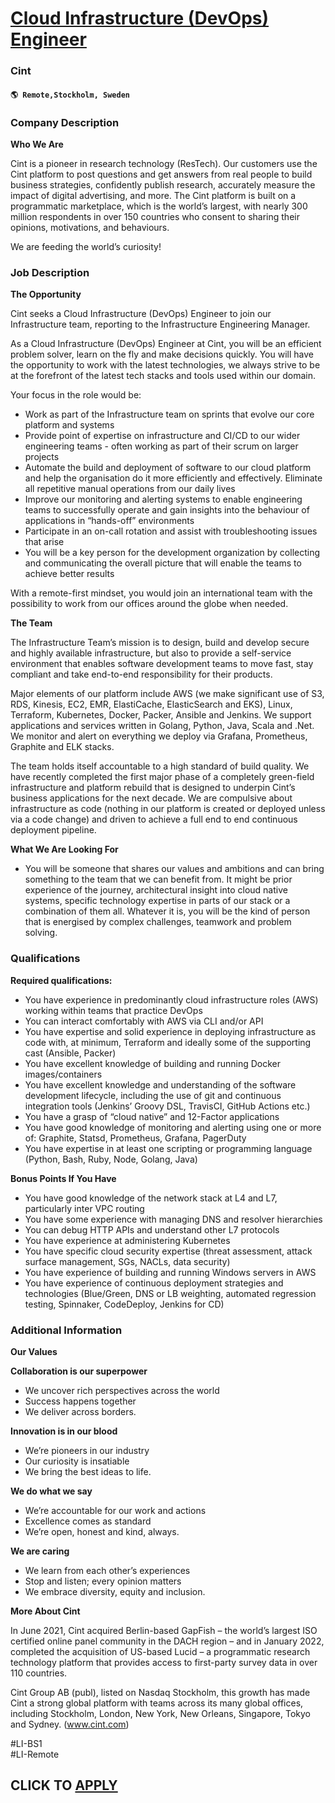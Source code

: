 # [Cloud Infrastructure (DevOps) Engineer](https://www.remotewlb.com/apply/cloud-infrastructure-devops-engineer-108427)  
### Cint  
#### `🌎 Remote,Stockholm, Sweden`  

### **Company Description**

 **Who We Are**

Cint is a pioneer in research technology (ResTech). Our customers use the Cint platform to post questions and get answers from real people to build business strategies, confidently publish research, accurately measure the impact of digital advertising, and more. The Cint platform is built on a programmatic marketplace, which is the world’s largest, with nearly 300 million respondents in over 150 countries who consent to sharing their opinions, motivations, and behaviours.  
  
We are feeding the world’s curiosity!

###  **Job Description**

 **The Opportunity**

Cint seeks a Cloud Infrastructure (DevOps) Engineer to join our Infrastructure team, reporting to the Infrastructure Engineering Manager.

As a Cloud Infrastructure (DevOps) Engineer at Cint, you will be an efficient problem solver, learn on the fly and make decisions quickly. You will have the opportunity to work with the latest technologies, we always strive to be at the forefront of the latest tech stacks and tools used within our domain.

Your focus in the role would be:

  * Work as part of the Infrastructure team on sprints that evolve our core platform and systems
  * Provide point of expertise on infrastructure and CI/CD to our wider engineering teams - often working as part of their scrum on larger projects
  * Automate the build and deployment of software to our cloud platform and help the organisation do it more efficiently and effectively. Eliminate all repetitive manual operations from our daily lives
  * Improve our monitoring and alerting systems to enable engineering teams to successfully operate and gain insights into the behaviour of applications in “hands-off” environments
  * Participate in an on-call rotation and assist with troubleshooting issues that arise
  * You will be a key person for the development organization by collecting and communicating the overall picture that will enable the teams to achieve better results

With a remote-first mindset, you would join an international team with the possibility to work from our offices around the globe when needed.

**The Team**

The Infrastructure Team’s mission is to design, build and develop secure and highly available infrastructure, but also to provide a self-service environment that enables software development teams to move fast, stay compliant and take end-to-end responsibility for their products.

Major elements of our platform include AWS (we make significant use of S3, RDS, Kinesis, EC2, EMR, ElastiCache, ElasticSearch and EKS), Linux, Terraform, Kubernetes, Docker, Packer, Ansible and Jenkins. We support applications and services written in Golang, Python, Java, Scala and .Net. We monitor and alert on everything we deploy via Grafana, Prometheus, Graphite and ELK stacks.

The team holds itself accountable to a high standard of build quality. We have recently completed the first major phase of a completely green-field infrastructure and platform rebuild that is designed to underpin Cint’s business applications for the next decade. We are compulsive about infrastructure as code (nothing in our platform is created or deployed unless via a code change) and driven to achieve a full end to end continuous deployment pipeline.

 **What We Are Looking For**

  * You will be someone that shares our values and ambitions and can bring something to the team that we can benefit from. It might be prior experience of the journey, architectural insight into cloud native systems, specific technology expertise in parts of our stack or a combination of them all. Whatever it is, you will be the kind of person that is energised by complex challenges, teamwork and problem solving.

###  **Qualifications**

 **Required qualifications:**

  * You have experience in predominantly cloud infrastructure roles (AWS) working within teams that practice DevOps
  * You can interact comfortably with AWS via CLI and/or API
  * You have expertise and solid experience in deploying infrastructure as code with, at minimum, Terraform and ideally some of the supporting cast (Ansible, Packer)
  * You have excellent knowledge of building and running Docker images/containers
  * You have excellent knowledge and understanding of the software development lifecycle, including the use of git and continuous integration tools (Jenkins’ Groovy DSL, TravisCI, GitHub Actions etc.)
  * You have a grasp of “cloud native” and 12-Factor applications
  * You have good knowledge of monitoring and alerting using one or more of: Graphite, Statsd, Prometheus, Grafana, PagerDuty
  * You have expertise in at least one scripting or programming language (Python, Bash, Ruby, Node, Golang, Java)

 **Bonus Points If You Have**

  * You have good knowledge of the network stack at L4 and L7, particularly inter VPC routing
  * You have some experience with managing DNS and resolver hierarchies
  * You can debug HTTP APIs and understand other L7 protocols
  * You have experience at administering Kubernetes
  * You have specific cloud security expertise (threat assessment, attack surface management, SGs, NACLs, data security)
  * You have experience of building and running Windows servers in AWS
  * You have experience of continuous deployment strategies and technologies (Blue/Green, DNS or LB weighting, automated regression testing, Spinnaker, CodeDeploy, Jenkins for CD)

###  **Additional Information**

 **Our Values**

 **Collaboration is our superpower**

  * We uncover rich perspectives across the world
  * Success happens together
  * We deliver across borders.

 **Innovation is in our blood**

  * We’re pioneers in our industry
  * Our curiosity is insatiable
  * We bring the best ideas to life.

 **We do what we say**

  * We’re accountable for our work and actions
  * Excellence comes as standard
  * We’re open, honest and kind, always.

 **We are caring**

  * We learn from each other’s experiences
  * Stop and listen; every opinion matters
  * We embrace diversity, equity and inclusion.

**More About Cint**

In June 2021, Cint acquired Berlin-based GapFish – the world’s largest ISO certified online panel community in the DACH region – and in January 2022, completed the acquisition of US-based Lucid – a programmatic research technology platform that provides access to first-party survey data in over 110 countries.

Cint Group AB (publ), listed on Nasdaq Stockholm, this growth has made Cint a strong global platform with teams across its many global offices, including Stockholm, London, New York, New Orleans, Singapore, Tokyo and Sydney. (www.cint.com)

#LI-BS1  
#LI-Remote

  
## CLICK TO [APPLY](https://www.remotewlb.com/apply/cloud-infrastructure-devops-engineer-108427)

